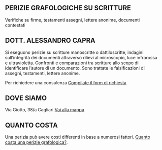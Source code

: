 ## PERIZIE GRAFOLOGICHE SU SCRITTURE

Verifiche su firme, testamenti assegni, lettere anonime, documenti contestati

## DOTT. ALESSANDRO CAPRA

Si eseguono perizie su scritture manoscritte o dattiloscritte, indagini sull’integrità dei documenti attraverso rilievi al microscopio,  luce infrarossa e ultravioletta. Confronti e comparazioni tra scritture allo scopo di identificare l’autore di un documento. Sono trattate le falsificazioni di assegni, testamenti, lettere anonime.

Per richiedere una consulenza [Compilate il form di richiesta](https://www.perizie-grafologiche-cagliari.it/richiesta-consulenza/).

## DOVE SIAMO
Via Giotto, 38/a Cagliari
[Vai alla mappa](https://www.perizie-grafologiche-cagliari.it/dove-siamo-perizie-grafologiche-cagliari/).


## QUANTO COSTA

Una perizia può avere costi differenti in base a numerosi fattori. [Quanto costa una perizie grafologica?](https://www.perizie-grafologiche-cagliari.it/quanto-costa/).


